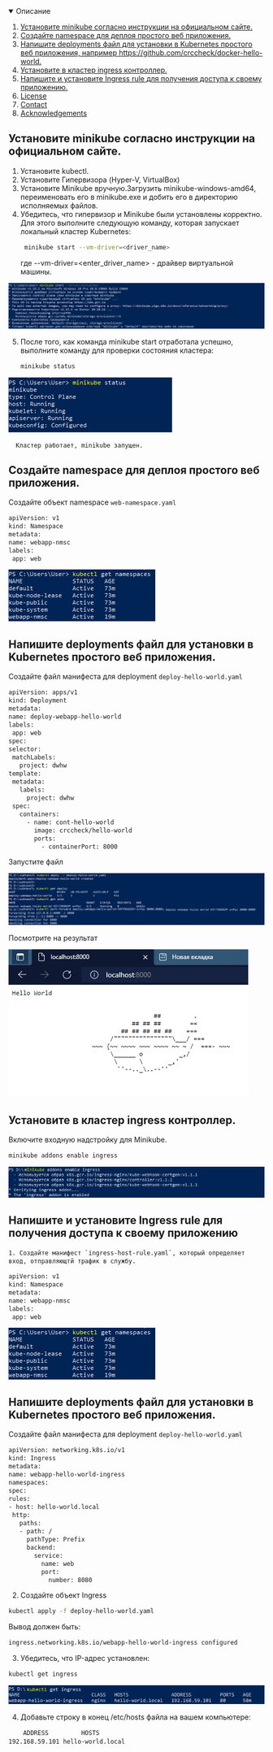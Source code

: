 <!-- Описание -->
<details open="open">
  <summary>Описание</summary>
  <ol>
    <li>
      <a href="#Установите-minikube-согласно-инструкции-на-официальном-сайте">Установите minikube согласно инструкции на официальном сайте.</a>
    </li>
    <li>
      <a href="#Создайте-namespace-для-деплоя-простого-веб-приложения">Создайте namespace для деплоя простого веб приложения.</a>
    </li>
    <li><a href="#Напишите-deployments-файл-для-установки-в-Kubernetes-простого-веб-приложения">Напишите deployments файл для установки в Kubernetes простого веб приложения, например https://github.com/crccheck/docker-hello-world.</a></li>
    <li><a href="#Установите-в-кластер-ingress-контроллер">Установите в кластер ingress контроллер.</a></li>
    <li><a href="#Напишите-и-установите-Ingress-rule-для-получения-доступа-к-своему-приложению.">Напишите и установите Ingress rule для получения доступа к своему приложению.</a></li>
    <li><a href="#license">License</a></li>
    <li><a href="#contact">Contact</a></li>
    <li><a href="#acknowledgements">Acknowledgements</a></li>
  </ol>
</details>



<!-- INSTALL MINIKUBE -->
## Установите minikube согласно инструкции на официальном сайте.
  1. Установите kubectl.
  2. Установите Гипервизора (Hyper-V, VirtualBox)
  3. Установите Minikube вручную.Загрузить minikube-windows-amd64, переименовать его в minikube.exe и добить его в директорию исполняемых файлов.
  4. Убедитесь, что гипервизор и Minikube были установлены корректно. Для этого выполните следующую команду, которая запускает локальный кластер Kubernetes:
      ```sh
       minikube start --vm-driver=<driver_name>
      ```
      где --vm-driver=<enter_driver_name> - драйвер виртуальной машины.
  <p align="left">
  <a href="https://github.com/DmitryBond/WorkWithKubernetes/blob/main/images/start_kube.PNG">
    <img src="images/start_kube.PNG">
  </a>
  <p align="left">
  
   5. После того, как команда minikube start отработала успешно, выполните команду для проверки состояния кластера:
      ```sh
      minikube status
      ```
      <p align="left">
  <a href="https://github.com/DmitryBond/WorkWithKubernetes/blob/main/images/minikube_status.PNG">
    <img src="images/minikube_status.PNG">
  </a>
  <p align="left">
    
      Кластер работает, minikube запущен.
    
    
   
<!-- CREATE NAMESPACE DEPLOY -->
## Создайте namespace для деплоя простого веб приложения.
    
  Создайте объект namespace  `web-namespace.yaml`
   ```JS
apiVersion: v1
kind: Namespace
metadata:
  name: webapp-nmsc
  labels:
    app: web
   ```
  <p align="left">
  <a href="https://github.com/DmitryBond/WorkWithKubernetes/blob/main/images/get_namespaces.PNG">
    <img src="images/get_namespaces.PNG">
  </a>
  <p align="left">

    
<!-- FILE FOR INSTALL WEB -->    
## Напишите deployments файл для установки в Kubernetes простого веб приложения.
    
  Создайте файл манифеста для deployment `deploy-hello-world.yaml`
   ```JS
apiVersion: apps/v1
kind: Deployment
metadata:
  name: deploy-webapp-hello-world
  labels:
    app: web
spec:
  selector:
    matchLabels:
      project: dwhw
  template:
    metadata:  
      labels:
        project: dwhw
    spec:
      containers:
        - name: cont-hello-world
          image: crccheck/hello-world
          ports:
            - containerPort: 8000
   ```
 Запустите файл
    
  <p align="left">
  <a href="https://github.com/DmitryBond/WorkWithKubernetes/blob/main/images/deploy_hello_world.png">
    <img src="images/deploy_hello_world.png">
  </a>
  <p align="left">
    
  Посмотрите на результат
  <p align="left">
  <a href="https://github.com/DmitryBond/WorkWithKubernetes/blob/main/images/result-hello-world.PNG">
    <img src="images/result-hello-world.PNG">
  </a>
  <p align="left">
    
    
<!-- INSTALL INGRESS CONTROLLER -->
## Установите в кластер ingress контроллер.

  Включите входную надстройку для Minikube.
 
  ```sh
  minikube addons enable ingress
  ```
    
  <p align="left">
  <a href="https://github.com/DmitryBond/WorkWithKubernetes/blob/main/images/enable_ingress.png">
    <img src="images/enable_ingress.png">
  </a>
  <p align="left">

    
<!-- WRITE AND INSTALL INGRESS RULE -->    
## Напишите и установите Ingress rule для получения доступа к своему приложению
    
    1. Создайте манифест `ingress-host-rule.yaml`, который определяет вход, отправляющтй трафик в службу.

   ```JS
apiVersion: v1
kind: Namespace
metadata:
  name: webapp-nmsc
  labels:
    app: web
   ```
  <p align="left">
  <a href="https://github.com/DmitryBond/WorkWithKubernetes/blob/main/images/get_namespaces.PNG">
    <img src="images/get_namespaces.PNG">
  </a>
  <p align="left">

    
<!-- FILE FOR INSTALL WEB -->    
## Напишите deployments файл для установки в Kubernetes простого веб приложения.
    
  Создайте файл манифеста для deployment `deploy-hello-world.yaml`
   ```JS
apiVersion: networking.k8s.io/v1
kind: Ingress
metadata:
  name: webapp-hello-world-ingress
  namespaces: 
spec:
  rules:
  - host: hello-world.local
    http:
      paths:
      - path: /
        pathType: Prefix
        backend:
          service:
            name: web
            port:
              number: 8080
   ```
 2. Создайте объект Ingress
  ```sh
  kubectl apply -f deploy-hello-world.yaml
  ```
  Вывод должен быть:
  ```sh
  ingress.networking.k8s.io/webapp-hello-world-ingress configured
  ```
  3. Убедитесь, что IP-адрес установлен:
  ```sh
  kubectl get ingress
  ```
  <p align="left">
  <a href="https://github.com/DmitryBond/WorkWithKubernetes/blob/main/images/get_ingress.png">
    <img src="images/get_ingress.png">
  </a>
  <p align="left">
    
  4. Добавьте строку в конец /etc/hosts файла на вашем компьютере:
  ```sh
      ADDRESS         HOSTS
  192.168.59.101 hello-world.local 
  ```
